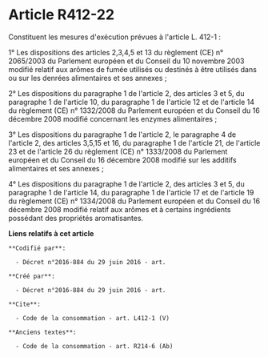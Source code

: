 # Article R412-22

Constituent les mesures d'exécution prévues à l'article L. 412-1 : 

1° Les dispositions des articles 2,3,4,5 et 13 du règlement (CE) n° 2065/2003 du Parlement européen et du Conseil du 10
novembre 2003 modifié relatif aux arômes de fumée utilisés ou destinés à être utilisés dans ou sur les denrées alimentaires
et ses annexes ; 

2° Les dispositions du paragraphe 1 de l'article 2, des articles 3 et 5, du paragraphe 1 de l'article 10, du paragraphe 1 de
l'article 12 et de l'article 14 du règlement (CE) n° 1332/2008 du Parlement européen et du Conseil du 16 décembre 2008
modifié concernant les enzymes alimentaires ; 

3° Les dispositions du paragraphe 1 de l'article 2, le paragraphe 4 de l'article 2, des articles 3,5,15 et 16, du paragraphe
1 de l'article 21, de l'article 23 et de l'article 26 du règlement (CE) n° 1333/2008 du Parlement européen et du Conseil du
16 décembre 2008 modifié sur les additifs alimentaires et ses annexes ; 

4° Les dispositions du paragraphe 1 de l'article 2, des articles 3 et 5, du paragraphe 1 de l'article 14, du paragraphe 1 de
l'article 17 et de l'article 19 du règlement (CE) n° 1334/2008 du Parlement européen et du Conseil du 16 décembre 2008
modifié relatif aux arômes et à certains ingrédients possédant des propriétés aromatisantes.

**Liens relatifs à cet article**

	**Codifié par**:

	  - Décret n°2016-884 du 29 juin 2016 - art.

	**Créé par**:

	  - Décret n°2016-884 du 29 juin 2016 - art.

	**Cite**:

	  - Code de la consommation - art. L412-1 (V)

	**Anciens textes**:

	  - Code de la consommation - art. R214-6 (Ab)
